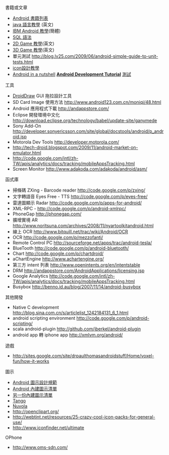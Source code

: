 書籍或文章
  * [Android 書籍列表](http://androidcore.com/index.php?option=com_content&view=category&layout=blog&id=53&Itemid=100)
  * [java 語言教學](http://java.sun.com/docs/books/tutorial/) (英文)
  * [IBM Android 教學](http://www.ibm.com/developerworks/cn/opensource/theme/android/?open&cm_mmc=5740-_-n-_-vrm_newsletter-_-10104_124692&cmibm_em=dm:0:10623486)(簡體)
  * [SQL 語法](http://www.1keydata.com/tw/sql/sql.html)
  * [2D Game 教學](http://www.droidnova.com/playing-with-graphics-in-android-part-i,147.html)(英文)
  * [3D Game 教學](http://www.droidnova.com/android-3d-game-tutorial-part-i,312.htm)(英文)
  * 單元測試 http://blog.lv25.com/2009/06/android-simple-guide-to-unit-tests.html
  * [icon設計教學](http://phandroid.com/2009/06/04/video-tutorial-creating-an-android-application-icon/)
  * [Android in a nutshell](http://www.slideshare.net/tedchien/android-in-a-nutshell-2559290)
**[Android Development Tutorial](http://www.slideshare.net/dtmilano/android-development-tutorial-v3)** [測試](http://www.slideshare.net/dtmilano/testing-on-android)

工具
  * [DroidDraw](http://code.google.com/p/droiddraw/) GUI 拖拉設計工具
  * SD Card Image 使用方法 http://www.android123.com.cn/moniqi/48.html
  * Android 應用程式下載 http://andappstore.com/
  * Eclipse 開發環境中文化 http://download.eclipse.org/technology/babel/update-site/ganymede
  * Sony Add-On http://developer.sonyericsson.com/site/global/docstools/android/p_android.jsp
  * Motorola Dev Tools http://developer.motorola.com/
  * http://tech-droid.blogspot.com/2009/11/android-market-on-emulator.html
  * http://code.google.com/intl/zh-TW/apis/analytics/docs/tracking/mobileAppsTracking.html
  * Screen Monitor http://www.adakoda.com/adakoda/android/asm/

函式庫
  * 掃條碼 ZXing - Barcode reader http://code.google.com/p/zxing/
  * 文字轉語音 Eyes Free - TTS http://code.google.com/p/eyes-free/
  * 雷達圖顯示 Radar http://code.google.com/p/apps-for-android/
  * XML-RPC - http://code.google.com/p/android-xmlrpc/
  * PhoneGap http://phonegap.com/
  * 擴增實境 AR http://www.noritsuna.com/archives/2008/11/nyartoolkitandroid.html
  * 線上 OCR http://www.bitquill.net/trac/wiki/Android/OCR
  * OCR http://code.google.com/p/mezzofanti/
  * Remote Control PC http://sourceforge.net/apps/trac/android-tesla/
  * BlueTooth http://code.google.com/p/android-bluetooth/
  * Chart http://code.google.com/p/chartdroid/
  * aChartEngine http://www.achartengine.org/
  * 第三方 intent 列表 http://www.openintents.org/en/intentstable
  * DRM http://andappstore.com/AndroidApplications/licensing.jsp
  * Google Analytics http://code.google.com/intl/zh-TW/apis/analytics/docs/tracking/mobileAppsTracking.html
  * Busybox http://benno.id.au/blog/2007/11/14/android-busybox

其他開發
  * Native C development http://blog.sina.com.cn/s/articlelist_1242184131_6_1.html
  * android scripting environment http://code.google.com/p/android-scripting/
  * scala android-plugin http://github.com/jberkel/android-plugin
  * android app 轉 iphone app http://xmlvm.org/android/

遊戲
  * http://sites.google.com/site/drpaulthomasandroidstuff/Home/voxel-fun/how-it-works

圖示
  * [Android 圖示設計規範](http://developer.android.com/guide/practices/ui_guidelines/icon_design.html)
  * [Android 內建圖示清單](http://www.screaming-penguin.com/info/android_drawables/android_drawables.html)
  * [另一份內建圖示清單](http://www.darshancomputing.com/android/1.5-drawables.html)
  * [Tango](http://tango.freedesktop.org/Tango_Icon_Library)
  * [Nuvola](http://www.icon-king.com/projects/nuvola/)
  * http://openclipart.org/
  * http://webtint.net/resources/25-crazy-cool-icon-packs-for-general-use/
  * http://www.iconfinder.net/ultimate

OPhone
  * http://www.oms-sdn.com/